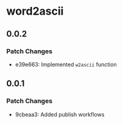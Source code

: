 # word2ascii

## 0.0.2

### Patch Changes

-   e39e663: Implemented `w2ascii` function

## 0.0.1

### Patch Changes

-   9cbeaa3: Added publish workflows
